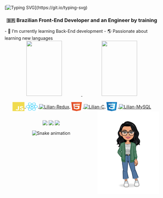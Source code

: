 [![Typing SVG](https://readme-typing-svg.herokuapp.com?font=Kalam&size=40&duration=4000&color=2114BD&background=D1FF2000&height=60&lines=Hi!+I'm+Lily!+%F0%9F%A7%99%F0%9F%8F%BC%E2%80%8D%E2%99%80%EF%B8%8F;Welcome+to+my+profile!)](https://git.io/typing-svg)

<h3 align="center">🇧🇷 Brazilian Front-End Developer and an Engineer by training</h3>
- 🌱 I’m currently learning Back-End development
- 🌎 Passionate about learning new languages

<div align="center">
  <a href="https://github.com/Lilian-Azevedo">
  <img height="180em" width="48%" src="https://github-readme-stats.vercel.app/api?username=Lilian-Azevedo&show_icons=true&theme=radical&include_all_commits=true&count_private=true"/>
  <img height="180em" width="48%" src="https://github-readme-stats.vercel.app/api/top-langs/?username=Lilian-Azevedo&layout=compact&langs_count=7&theme=radical"/>
</div>
  
  <div style="display: inline_block" align="center"><br>
  <img align="center" alt="Lilian-Js" height="30" width="40" src="https://raw.githubusercontent.com/devicons/devicon/master/icons/javascript/javascript-plain.svg">
  <img align="center" alt="Lilian-React" height="30" width="40" src="https://raw.githubusercontent.com/devicons/devicon/master/icons/react/react-original.svg">
    <img align="center" alt="Lilian-Redux" height="30" width="40" src="https://cdn.jsdelivr.net/gh/devicons/devicon/icons/redux/redux-original.svg">
  <img align="center" alt="Lilian-HTML" height="30" width="40" src="https://raw.githubusercontent.com/devicons/devicon/master/icons/html5/html5-original.svg">
  <img align="center" alt="Lilian-C" height="30" width="40" src="https://cdn.jsdelivr.net/gh/devicons/devicon/icons/c/c-original.svg">
  <img align="center" alt="Lilian-CSS" height="30" width="40" src="https://raw.githubusercontent.com/devicons/devicon/master/icons/css3/css3-original.svg">
  <img align="center" alt="Lilian-MySQL" height="30" width="40" src="https://cdn.jsdelivr.net/gh/devicons/devicon/icons/mysql/mysql-original.svg" />
  <img align="right" alt="Lilian-avatar" height="270" width="200" src="https://github.com/Lilian-Azevedo/Lilian-Azevedo/blob/main/.github/lilianAvatarToon.jpeg">
</div>
  
  ##
  
  <div align="center"> 
  <a href="https://www.instagram.com/lilian_azvdo/" target="_blank"><img src="https://img.shields.io/badge/-Instagram-%23E4405F?style=for-the-badge&logo=instagram&logoColor=white" target="_blank"></a>
  <a href = "mailto:lilian.azevedo0905@gmail.com"><img src="https://img.shields.io/badge/-Gmail-%23333?style=for-the-badge&logo=gmail&logoColor=white" target="_blank"></a>
  <a href="https://www.linkedin.com/in/lilian-azevedo/" target="_blank"><img src="https://img.shields.io/badge/-LinkedIn-%230077B5?style=for-the-badge&logo=linkedin&logoColor=white" target="_blank"></a> 

  ![Snake animation](https://github.com/Lilian-Azevedo/Lilian-Azevedo/blob/output/github-contribution-grid-snake.svg)
 
</div>

